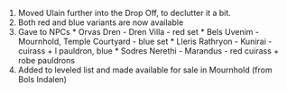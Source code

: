   1. Moved Ulain further into the Drop Off, to declutter it a bit.
  2. Both red and blue variants are now available
  3. Gave to NPCs 
    * Orvas Dren - Dren Villa - red set 
    * Bels Uvenim - Mournhold, Temple Courtyard - blue set
    * Lleris Rathryon - Kunirai - cuirass + l pauldron, blue
    * Sodres Nerethi - Marandus - red cuirass + robe pauldrons
  4. Added to leveled list and made available for sale in Mournhold (from Bols Indalen)